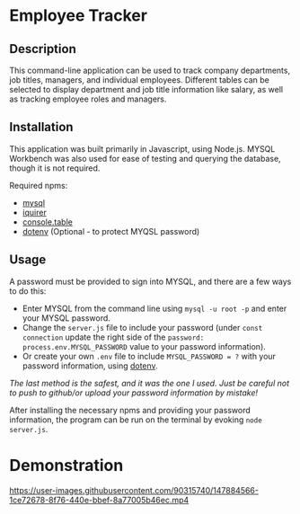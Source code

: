# Employee Tracker

## Description

This command-line application can be used to track company departments, job titles, managers, and individual employees. Different tables can be selected to display department and job title information like salary, as well as tracking employee roles and managers.

## Installation

This application was built primarily in Javascript, using Node.js. MYSQL Workbench was also used for ease of testing and querying the database, though it is not required.

Required npms:
* [mysql](https://www.npmjs.com/package/mysql2)
* [iquirer](https://www.npmjs.com/package/inquirer)
* [console.table](https://www.npmjs.com/package/console.table)
* [dotenv](https://www.npmjs.com/package/dotenv) (Optional - to protect MYQSL password)

## Usage

A password must be provided to sign into MYSQL, and there are a few ways to do this:
* Enter MYSQL from the command line using `mysql -u root -p` and enter your MYSQL password.
* Change the `server.js` file to include your password (under `const connection` update the right side of the `password: process.env.MYSQL_PASSWORD` value to your password information).
* Or create your own `.env` file to include `MYSQL_PASSWORD = ?` with your password information, using [dotenv](https://www.npmjs.com/package/dotenv).

*The last method is the safest, and it was the one I used. Just be careful not to push to github/or upload your password information by mistake!*

After installing the necessary npms and providing your password information, the program can be run on the terminal by evoking `node server.js`.

# Demonstration

https://user-images.githubusercontent.com/90315740/147884566-1ce72678-8f76-440e-bbef-8a77005b46ec.mp4
